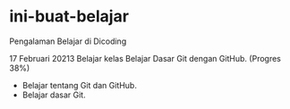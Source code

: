 # ini-buat-belajar

Pengalaman Belajar di Dicoding

17 Februari 20213
Belajar kelas Belajar Dasar Git dengan GitHub. (Progres 38%)
* Belajar tentang Git dan GitHub.
* Belajar dasar Git.
